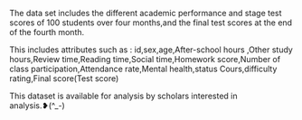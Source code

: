 The data set includes the different academic performance and stage test scores of 100 students over four months,and the final test scores at the end of the fourth month. 

This includes attributes such as :
id,sex,age,After-school hours	,Other study hours,Review time,Reading time,Social time,Homework score,Number of class participation,Attendance rate,Mental health,status	Cours,difficulty rating,Final score(Test score)

This dataset is available for analysis by scholars interested in analysis.❥(^_-)
